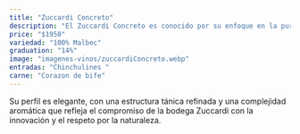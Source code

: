 ```yaml
---
title: "Zuccardi Concreto"
description: "El Zuccardi Concreto es conocido por su enfoque en la pureza de la uva y su expresión más auténtica del terroir, se caracteriza por su crianza en tanques de concreto, lo que le otorga una mayor frescura y mineralidad"
price: "$1950"
variedad: "100% Malbec"
graduation: "14%"
image: "imagenes-vinos/zuccardiConcreto.webp"
entradas: "Chinchulines "
carne: "Corazon de bife"
---
```


 Su perfil es elegante, con una estructura tánica refinada y una complejidad aromática que refleja el compromiso de la bodega Zuccardi con la innovación y el respeto por la naturaleza.
```

```
